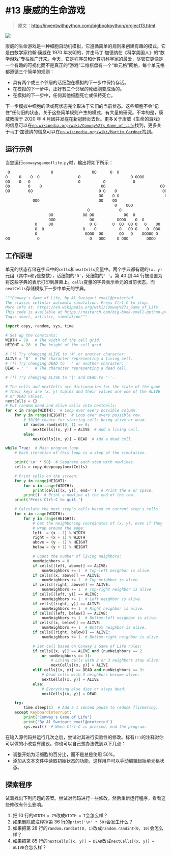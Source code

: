 # #13 康威的生命游戏

> 原文：<http://inventwithpython.com/bigbookpython/project13.html>

![](img/9d995d63aaead72cad01120081eb8f75.png)

康威的生命游戏是一种细胞自动机模拟，它遵循简单的规则来创建有趣的模式。它是由数学家约翰·康威在 1970 年发明的，并由马丁·加德纳在《科学美国人》的“数学游戏”专栏推广开来。今天，它是程序员和计算机科学家的最爱，尽管它更像是一个有趣的可视化而不是真正的“游戏”二维棋盘有一个“单元格”网格，每个单元格都遵循三个简单的规则：

*   具有两个或三个邻居的活细胞在模拟的下一步中保持存活。
*   在模拟的下一步中，正好有三个邻居的死细胞变成活的。
*   在模拟的下一步中，任何其他细胞死亡或保持死亡。

下一步模拟中细胞的活或死状态完全取决于它们的当前状态。这些细胞不会“记住”任何旧的状态。关于这些简单规则产生的模式，有大量的研究。不幸的是，康威教授于 2020 年 4 月因并发症在新冠肺炎去世。更多关于康威《生命的游戏》的信息可以在[`en.wikipedia.org/wiki/Conway%27s_Game_of_Life`](https://en.wikipedia.org/wiki/Conway%27s_Game_of_Life)找到，更多关于马丁·加德纳的信息可以在[`en.wikipedia.org/wiki/Martin_Gardner`](https://en.wikipedia.org/wiki/Martin_Gardner)找到。

## 运行示例

当您运行`conwaysgameoflife.py`时，输出将如下所示：

```py
 O                  O                 OO      O  O
O     O    O  O                 O                      O OOOO          O OO
OO    O   O                     O          O            O              O O
OO        O    O                          OO                        OO
OO        OO                             O O    O                    OO
                                         OO    O O                    O  OO
            OOO                          OO    OO                       O
                                                O    OOO
                                    O             O                     O O
                   OO             OO OO             OO  O
                   OOO               OO          OOOO    O  O
             O     OO                O O       O  OO  OO O   O    OO
             O  O                 O    O          O   OO O    O  OOO
             O                     OOOO  OO       OO   O    OOOOO O
OO            O                      O   OOO     O OOO        OOOO       O
```

## 工作原理

单元的状态存储在字典中的`cells`和`nextCells`变量中。两个字典都有键的`(x, y)`元组（其中`x`和`y`是整数），活细胞的`'O'`，死细胞的`' '`。第 40 到 44 行被设置为将这些字典的表示打印到屏幕上。`cells`变量的字典表示单元的当前状态，而`nextCells`存储模拟下一步中单元的字典。

```py
"""Conway's Game of Life, by Al Sweigart email@protected
The classic cellular automata simulation. Press Ctrl-C to stop.
More info at: https://en.wikipedia.org/wiki/Conway%27s_Game_of_Life
This code is available at https://nostarch.com/big-book-small-python-programming
Tags: short, artistic, simulation"""

import copy, random, sys, time

# Set up the constants:
WIDTH = 79   # The width of the cell grid.
HEIGHT = 20  # The height of the cell grid.

# (!) Try changing ALIVE to '#' or another character:
ALIVE = 'O'  # The character representing a living cell.
# (!) Try changing DEAD to '.' or another character:
DEAD = ' '   # The character representing a dead cell.

# (!) Try changing ALIVE to '|' and DEAD to '-'.

# The cells and nextCells are dictionaries for the state of the game.
# Their keys are (x, y) tuples and their values are one of the ALIVE
# or DEAD values.
nextCells = {}
# Put random dead and alive cells into nextCells:
for x in range(WIDTH):  # Loop over every possible column.
    for y in range(HEIGHT):  # Loop over every possible row.
        # 50/50 chance for starting cells being alive or dead.
        if random.randint(0, 1) == 0:
            nextCells[(x, y)] = ALIVE  # Add a living cell.
        else:
            nextCells[(x, y)] = DEAD  # Add a dead cell.

while True:  # Main program loop.
    # Each iteration of this loop is a step of the simulation.

    print('\n' * 50)  # Separate each step with newlines.
    cells = copy.deepcopy(nextCells)

    # Print cells on the screen:
    for y in range(HEIGHT):
        for x in range(WIDTH):
            print(cells[(x, y)], end='')  # Print the # or space.
        print()  # Print a newline at the end of the row.
    print('Press Ctrl-C to quit.')

    # Calculate the next step's cells based on current step's cells:
    for x in range(WIDTH):
        for y in range(HEIGHT):
            # Get the neighboring coordinates of (x, y), even if they
            # wrap around the edge:
            left  = (x - 1) % WIDTH
            right = (x + 1) % WIDTH
            above = (y - 1) % HEIGHT
            below = (y + 1) % HEIGHT

            # Count the number of living neighbors:
            numNeighbors = 0
            if cells[(left, above)] == ALIVE:
                numNeighbors += 1  # Top-left neighbor is alive.
            if cells[(x, above)] == ALIVE:
                numNeighbors += 1  # Top neighbor is alive.
            if cells[(right, above)] == ALIVE:
                numNeighbors += 1  # Top-right neighbor is alive.
            if cells[(left, y)] == ALIVE:
                numNeighbors += 1  # Left neighbor is alive.
            if cells[(right, y)] == ALIVE:
                numNeighbors += 1  # Right neighbor is alive.
            if cells[(left, below)] == ALIVE:
                numNeighbors += 1  # Bottom-left neighbor is alive.
            if cells[(x, below)] == ALIVE:
                numNeighbors += 1  # Bottom neighbor is alive.
            if cells[(right, below)] == ALIVE:
                numNeighbors += 1  # Bottom-right neighbor is alive.

            # Set cell based on Conway's Game of Life rules:
            if cells[(x, y)] == ALIVE and (numNeighbors == 2
                or numNeighbors == 3):
                    # Living cells with 2 or 3 neighbors stay alive:
                    nextCells[(x, y)] = ALIVE
            elif cells[(x, y)] == DEAD and numNeighbors == 3:
                # Dead cells with 3 neighbors become alive:
                nextCells[(x, y)] = ALIVE
            else:
                # Everything else dies or stays dead:
                nextCells[(x, y)] = DEAD

    try:
        time.sleep(1)  # Add a 1 second pause to reduce flickering.
    except KeyboardInterrupt:
        print("Conway's Game of Life")
        print('By Al Sweigart email@protected')
        sys.exit()  # When Ctrl-C is pressed, end the program. 
```

在输入源代码并运行几次之后，尝试对其进行实验性的修改。标有`(!)`的注释对你可以做的小改变有建议。你也可以自己想办法做到以下几点：

*   调整开始为活细胞的百分比，而不是总是使用 50%。
*   添加从文本文件中读取初始状态的功能，这样用户可以手动编辑起始单元格状态。

## 探索程序

试着找出下列问题的答案。尝试对代码进行一些修改，然后重新运行程序，看看这些修改有什么影响。

1.  把 10 行的`WIDTH = 79`改成`WIDTH = 7`会怎么样？
2.  如果删除或注释掉第 36 行的`print('\n' * 50)`会发生什么？
3.  如果把第 28 行的`random.randint(0, 1)`改成`random.randint(0, 10)`会怎么样？
4.  如果把第 85 行的`nextCells[(x, y)] = DEAD`改成`nextCells[(x, y)] = ALIVE`会怎么样？